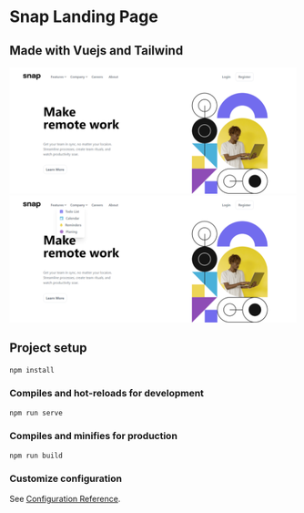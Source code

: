 # Snap Landing Page

## Made with Vuejs and Tailwind
![Snap Home Page](SnapPage.png)
![Snap Drop Down](Snapdropdown.png)

## Project setup
```
npm install
```

### Compiles and hot-reloads for development
```
npm run serve
```

### Compiles and minifies for production
```
npm run build
```

### Customize configuration
See [Configuration Reference](https://cli.vuejs.org/config/).
